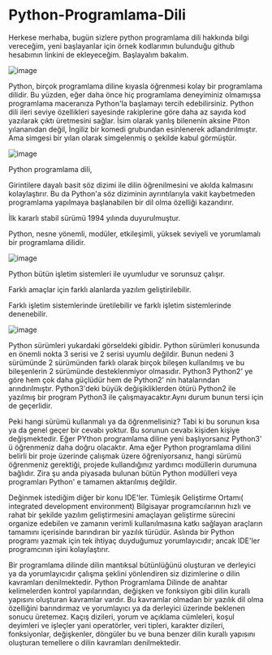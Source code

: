 # Python-Programlama-Dili
  Herkese merhaba, bugün sizlere python programlama dili hakkında bilgi vereceğim, yeni başlayanlar için örnek kodlarımın bulunduğu github hesabımın linkini de ekleyeceğim. Başlayalım bakalım.

![image](https://user-images.githubusercontent.com/65015625/133495368-45f18b04-dfc9-48cc-a913-e4d17ad3c369.png)

  Python, birçok programlama diline kıyasla öğrenmesi kolay bir programlama dilidir. Bu yüzden, eğer daha önce hiç programlama deneyiminiz olmamışsa programlama maceranıza Python'la başlamayı tercih edebilirsiniz. Python dili ileri seviye özellikleri sayesinde rakiplerine göre daha az sayıda kod yazılarak çıktı üretmesini sağlar. İsim olarak yanlış bilenenin aksine Piton yılananıdan değil, İngiliz bir komedi grubundan esinlenerek adlandırılmıştır. Ama simgesi bir yılan olarak simgelenmiş o şekilde kabul görmüştür.

![image](https://cdn-images-1.medium.com/max/1000/1*fvGMEXGiiZDWWXSsKhWt5A.png)

Python programlama dili,

Girintilere dayalı basit söz dizimi ile dilin öğrenilmesini ve akılda kalmasını kolaylaştırır. Bu da Python'a söz diziminin ayrıntılarıyla vakit kaybetmeden programlama yapılmaya başlanabilen bir dil olma özelliği kazandırır.

İlk kararlı stabil sürümü 1994 yılında duyurulmuştur.

Python, nesne yönemli, modüler, etkileşimli, yüksek seviyeli ve yorumlamalı bir programlama dilidir.

![image](https://user-images.githubusercontent.com/65015625/133495943-ca9b26ab-0c3e-414f-9c44-535681f94c33.png)

Python bütün işletim sistemleri ile uyumludur ve sorunsuz çalışır.

Farklı amaçlar için farklı alanlarda yazılım geliştirilebilir.

Farklı işletim sistemlerinde üretilebilir ve farklı işletim sistemlerinde denenebilir.

![image](https://user-images.githubusercontent.com/65015625/133496194-b3eceebd-8ad2-41a4-a723-a6e216b6f314.png)

Python sürümleri yukardaki görseldeki gibidir. Python sürümleri konusunda en önemli nokta 3 serisi ve 2 serisi uyumlu değildir. Bunun nedeni 3 sürümünde 2 sürümünden farklı olarak birçok bileşen kullanılmış ve bu bileşenlerin 2 sürümünde desteklenmiyor olmasıdır. Python3 Python2' ye göre hem çok daha güçlüdür hem de Python2' nin hatalarından arındırılmıştır. Python3'deki büyük değişikliklerden ötürü Python2 ile yazılmış bir program Python3 ile çalışmayacaktır.Aynı durum bunun tersi için de geçerlidir.

Peki hangi sürümü kullanmalı ya da öğrenmelisiniz? Tabi ki bu sorunun kısa ya da genel geçer bir cevabı yoktur. Bu sorunun cevabı kişiden kişiye değişmektedir. Eğer PYthon programlama diline yeni başlıyorsanız Python3' ü öğrenmeniz daha doğru olacaktır. Ama eğer Python programlama dilini belirli bir proje üzerinde çalışmak üzere öğreniyorsanız, hangi sürümü öğrenmeniz gerektiği, projede kullandığınız yardımcı modüllerin durumuna bağlıdır. Zira şu anda piyasada bulunan bütün Python modülleri veya programları Python' e tamamen aktarılmış değildir.

Değinmek istediğim diğer bir konu IDE'ler. Tümleşik Geliştirme Ortamı( integrated development environment) Bilgisayar programcılarının hızlı ve rahat bir şekilde yazılım geliştirmesini amaçlayan geliştirme sürecini organize edebilen ve zamanın verimli kullanılmasına katkı sağlayan araçların tamamını içerisinde barındıran bir yazılık türüdür. Aslında bir Python programı yazmak için tek ihtiyaç duyduğumuz yorumlayıcıdır; ancak IDE'ler programcının işini kolaylaştırır.

Bir programlama dilinde dilin mantıksal bütünlüğünü oluşturan ve derleyici ya da yorumlayıcıdır çalışma şeklini yönlendiren siz dizimlerine o dilin kavramları denilmektedir. Python Programlama Dilinde de anahtar kelimelerden kontrol yapılarından, değişken ve fonksiyon gibi dilin kurallı yapısını oluşturan kavramlar vardır. Bu kavramlar olmadan bir yazılık dil olma özelliğini barındırmaz ve yorumlayıcı ya da derleyici üzerinde beklenen sonucu üretemez. Kaçış dizileri, yorum ve açıklama cümleleri, koşul deyimleri ve işleçler yani operatörler, veri tipleri, karakter dizileri, fonksiyonlar, değişkenler, döngüler bu ve buna benzer dilin kurallı yapısını oluşturan temellere o dilin kavramları denilmektedir.
